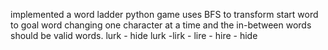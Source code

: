 implemented a word ladder python game
uses BFS to transform start word to goal word changing one character at a time
and the in-between words should be valid words.
lurk - hide
lurk -lirk - lire - hire - hide
